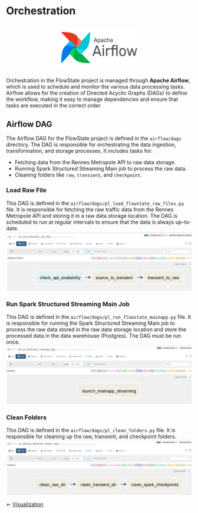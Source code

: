 # Orchestration
<h3 align="center">
    <a href="https://airflow.apache.org/"><img style="float: middle; padding: 10px 10px 10px 10px;" width="220" height="100" src="../assets/airflow.png" /></a>
</h3>

Orchestration in the FlowState project is managed through **Apache Airflow**, which is used to schedule and monitor the various data processing tasks. Airflow allows for the creation of Directed Acyclic Graphs (DAGs) to define the workflow, making it easy to manage dependencies and ensure that tasks are executed in the correct order.
## Airflow DAG
The Airflow DAG for the FlowState project is defined in the `airflow/dags` directory. The DAG is responsible for orchestrating the data ingestion, transformation, and storage processes. It includes tasks for:
- Fetching data from the Rennes Metropole API to raw data storage.
- Running Spark Structured Streaming Main job to process the raw data.
- Cleaning folders like `raw`, `transient`, and `checkpoint`.

### Load Raw File 

This DAG is defined in the `airflow/dags/pl_load_flowstate_raw_files.py` file. It is responsible for fetching the raw traffic data from the Rennes Metropole API and storing it in a raw data storage location. The DAG is scheduled to run at regular intervals to ensure that the data is always up-to-date.
![Airflow DAG Example](../assets/pl_load_raw_file.jpeg)

### Run Spark Structured Streaming Main Job

This DAG is defined in the `airflow/dags/pl_run_flowstate_mainapp.py` file. It is responsible for running the Spark Structured Streaming Main job to process the raw data stored in the raw data storage location and store the processed data in the data warehouse (Postgres). The DAG must be run once.
![Airflow DAG Example](../assets/pl_run_main_app.jpeg)

### Clean Folders
This DAG is defined in the `airflow/dags/pl_clean_folders.py` file. It is responsible for cleaning up the raw, transient, and checkpoint folders.
![Airflow DAG Example](../assets/pl_clean_up.jpeg)

<- [Visualization](visualization.md)
